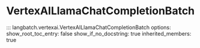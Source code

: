 # VertexAILlamaChatCompletionBatch

::: langbatch.vertexai.VertexAILlamaChatCompletionBatch
    options:
        show_root_toc_entry: false
        show_if_no_docstring: true
        inherited_members: true